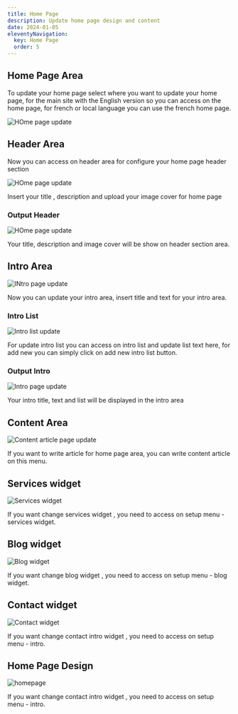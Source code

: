 ```yaml
---
title: Home Page
description: Update home page design and content
date: 2024-01-05
eleventyNavigation:
  key: Home Page
  order: 5
---
```

## Home Page Area

To update your home page select where you want to update your home page, for the main site with the English version so you can access on the home page, for french or local language you can use the french home page.

![HOme page update](./setup.png)

## Header Area

Now you can access on header area for configure your home page header section

![HOme page update](./headercms.png)

Insert your title , description and upload your image cover for home page

### Output Header

![HOme page update](./header.png)

Your title, description and image cover will be show on header section area.

## Intro Area

![INtro page update](./introsetup.png)

Now you can update your intro area, insert title and text for your intro area.

### Intro List

![Intro list update](./intro.png)

For update intro list you can access on intro list and update list text here, for add new you can simply click on add new intro list button.

### Output Intro

![Intro page update](./intro.png)

Your intro title, text and list will be displayed in the intro area

## Content Area

![Content article page update](./content.png)

If you want to write article for home page area, you can write content article on this menu.

## Services widget

![Services widget](./sv.png)

If you want change services widget , you need to access on setup menu - services widget.

## Blog widget

![Blog widget](./blogs.png)

If you want change blog widget , you need to access on setup menu - blog widget.

## Contact widget

![Contact widget](./contact.png)

If you want change contact intro widget , you need to access on setup menu - intro.

## Home Page Design

![homepage](./homepage.png)

If you want change contact intro widget , you need to access on setup menu - intro.
